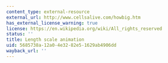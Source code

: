 ```yaml
---
content_type: external-resource
external_url: http://www.cellsalive.com/howbig.htm
has_external_license_warning: true
license: https://en.wikipedia.org/wiki/All_rights_reserved
status: ''
title: Length scale animation
uid: 5685738a-12a0-4e32-82e5-1629ab4906dd
wayback_url: ''
---
```

